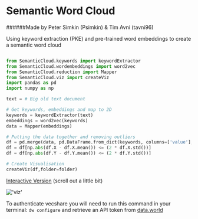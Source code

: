 # Semantic Word Cloud

######Made by Peter Simkin (Psimkin) & Tim Avni (tavni96)

Using keyword extraction (PKE) and pre-trained word embeddings to create a semantic word cloud

```python

from SemanticCloud.keywords import keywordExtractor
from SemanticCloud.wordembeddings import word2vec
from SemanticCloud.reduction import Mapper
from SemanticCloud.viz import createViz
import pandas as pd
import numpy as np

text = # Big old text document

# Get keywords, embeddings and map to 2D
keywords = keywordExtractor(text)
embeddings = word2vec(keywords)
data = Mapper(embeddings)

# Putting the data together and removing outliers
df = pd.merge(data, pd.DataFrame.from_dict(keywords, columns=['value'], orient='index'), left_index=True, right_index=True)
df = df[np.abs(df.X - df.X.mean()) <= (2 * df.X.std())]
df = df[np.abs(df.Y - df.Y.mean()) <= (2 * df.Y.std())]

# Create Visualisation
createViz(df,folder=folder)


```

[Interactive Version](http://bl.ocks.org/tavni96/68d6ee63385d1a5a22a595efb3440378/6530e477ce5a979db1e32435b7ead1ffb5d66401) (scroll out a little bit)


!['viz'](https://i.imgur.com/nr2pgc3.png)


To authenticate vecshare you will need to run this command in your terminal:
``` dw configure ``` and retrieve an API token from [data.world](https://data.world/)